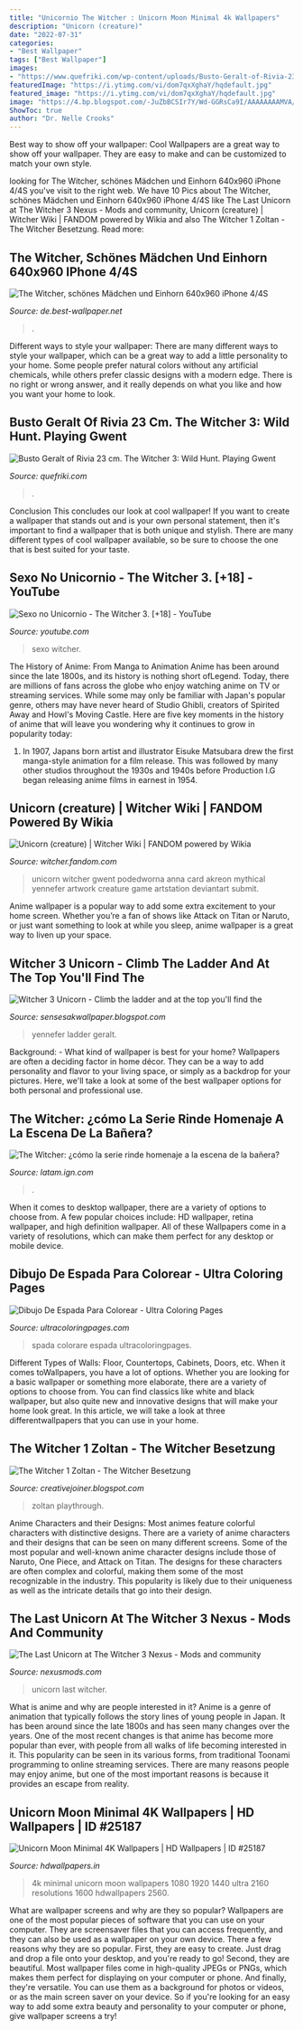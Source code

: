 ```yaml
---
title: "Unicornio The Witcher : Unicorn Moon Minimal 4k Wallpapers"
description: "Unicorn (creature)"
date: "2022-07-31"
categories:
- "Best Wallpaper"
tags: ["Best Wallpaper"]
images:
- "https://www.quefriki.com/wp-content/uploads/Busto-Geralt-of-Rivia-23-cm.-The-Witcher-3-Wild-Hunt.-Playing-Gwent.-Dark-Horse.jpg"
featuredImage: "https://i.ytimg.com/vi/dom7qxXghaY/hqdefault.jpg"
featured_image: "https://i.ytimg.com/vi/dom7qxXghaY/hqdefault.jpg"
image: "https://4.bp.blogspot.com/-JuZbBCSIr7Y/Wd-GGRsCa9I/AAAAAAAAMVA/8ftkJECngjYEEd7FQLlSNLPKE1sYnbk5wCLcBGAs/s1600/witcher%2Bnovigrad%2Bzoltan%2Bchivay.PNG"
ShowToc: true
author: "Dr. Nelle Crooks"
---
```



Best way to show off your wallpaper:
Cool Wallpapers are a great way to show off your wallpaper. They are easy to make and can be customized to match your own style.

	

		
looking for The Witcher, schönes Mädchen und Einhorn 640x960 iPhone 4/4S you've visit to the right web. We have 10 Pics about The Witcher, schönes Mädchen und Einhorn 640x960 iPhone 4/4S like The Last Unicorn at The Witcher 3 Nexus - Mods and community, Unicorn (creature) | Witcher Wiki | FANDOM powered by Wikia and also The Witcher 1 Zoltan - The Witcher Besetzung. Read more:
		
    
## The Witcher, Schönes Mädchen Und Einhorn 640x960 IPhone 4/4S

<img loading=lazy src="https://de.best-wallpaper.net/wallpaper/1366x768/1807/The-Witcher-beautiful-girl-and-unicorn_1366x768.jpg" onerror="this.onerror=null;this.src='https://tse1.mm.bing.net/th?id=OIP.ZBlglty1gNXAslzZnYTGegHaEK&amp;pid=15.1';" alt="The Witcher, schönes Mädchen und Einhorn 640x960 iPhone 4/4S">

_Source: de.best-wallpaper.net_

>. 

	

Different ways to style your wallpaper:
There are many different ways to style your wallpaper, which can be a great way to add a little personality to your home. Some people prefer natural colors without any artificial chemicals, while others prefer classic designs with a modern edge. There is no right or wrong answer, and it really depends on what you like and how you want your home to look.

    
## Busto Geralt Of Rivia 23 Cm. The Witcher 3: Wild Hunt. Playing Gwent

<img loading=lazy src="https://www.quefriki.com/wp-content/uploads/Busto-Geralt-of-Rivia-23-cm.-The-Witcher-3-Wild-Hunt.-Playing-Gwent.-Dark-Horse.jpg" onerror="this.onerror=null;this.src='https://tse2.mm.bing.net/th?id=OIP.8FjR9TjtJjoyY_4mE_JW-AHaKz&amp;pid=15.1';" alt="Busto Geralt of Rivia 23 cm. The Witcher 3: Wild Hunt. Playing Gwent">

_Source: quefriki.com_

>. 

	

Conclusion
This concludes our look at cool wallpaper! If you want to create a wallpaper that stands out and is your own personal statement, then it's important to find a wallpaper that is both unique and stylish. There are many different types of cool wallpaper available, so be sure to choose the one that is best suited for your taste.

    
## Sexo No Unicornio - The Witcher 3. [+18] - YouTube

<img loading=lazy src="https://i.ytimg.com/vi/dom7qxXghaY/hqdefault.jpg" onerror="this.onerror=null;this.src='https://tse3.mm.bing.net/th?id=OIP.2-dso59NxH9C8zde16jPVQHaFj&amp;pid=15.1';" alt="Sexo no Unicornio - The Witcher 3. [+18] - YouTube">

_Source: youtube.com_

>sexo witcher. 

	

The History of Anime: From Manga to Animation
Anime has been around since the late 1800s, and its history is nothing short ofLegend. Today, there are millions of fans across the globe who enjoy watching anime on TV or streaming services. While some may only be familiar with Japan's popular genre, others may have never heard of Studio Ghibli, creators of Spirited Away and Howl's Moving Castle. Here are five key moments in the history of anime that will leave you wondering why it continues to grow in popularity today:
1) In 1907, Japans born artist and illustrator Eisuke Matsubara drew the first manga-style animation for a film release. This was followed by many other studios throughout the 1930s and 1940s before Production I.G began releasing anime films in earnest in 1954.

    
## Unicorn (creature) | Witcher Wiki | FANDOM Powered By Wikia

<img loading=lazy src="https://vignette.wikia.nocookie.net/witcher/images/5/5e/Gwent_cardart_neutral_unicorn.jpg/revision/latest?cb=20180529011839" onerror="this.onerror=null;this.src='https://tse1.mm.bing.net/th?id=OIP.CWTeLGFFN6xXpw3RUgXNagHaKo&amp;pid=15.1';" alt="Unicorn (creature) | Witcher Wiki | FANDOM powered by Wikia">

_Source: witcher.fandom.com_

>unicorn witcher gwent podedworna anna card akreon mythical yennefer artwork creature game artstation deviantart submit. 

	

Anime wallpaper is a popular way to add some extra excitement to your home screen. Whether you’re a fan of shows like Attack on Titan or Naruto, or just want something to look at while you sleep, anime wallpaper is a great way to liven up your space.

    
## Witcher 3 Unicorn - Climb The Ladder And At The Top You&#039;ll Find The

<img loading=lazy src="https://thatshelf.com/wp-content/uploads/2017/09/The-Witcher-3-Unicorn-Featured.jpg" onerror="this.onerror=null;this.src='https://tse3.mm.bing.net/th?id=OIP.o8aUfIjRndy3k0j2xzr-ZgFNC7&amp;pid=15.1';" alt="Witcher 3 Unicorn - Climb the ladder and at the top you&#039;ll find the">

_Source: sensesakwallpaper.blogspot.com_

>yennefer ladder geralt. 

	

Background: - What kind of wallpaper is best for your home?
Wallpapers are often a deciding factor in home décor. They can be a way to add personality and flavor to your living space, or simply as a backdrop for your pictures. Here, we'll take a look at some of the best wallpaper options for both personal and professional use.

    
## The Witcher: ¿cómo La Serie Rinde Homenaje A La Escena De La Bañera?

<img loading=lazy src="http://oyster.ignimgs.com/wordpress/stg.ign.com/2019/12/19171628e5Bhq4zo.jpg" onerror="this.onerror=null;this.src='https://tse3.mm.bing.net/th?id=OIP.em4ZYzOOpVQvC3s36L7TmgHaEK&amp;pid=15.1';" alt="The Witcher: ¿cómo la serie rinde homenaje a la escena de la bañera?">

_Source: latam.ign.com_

>. 

	

When it comes to desktop wallpaper, there are a variety of options to choose from. A few popular choices include: HD wallpaper, retina wallpaper, and high definition wallpaper. All of these Wallpapers come in a variety of resolutions, which can make them perfect for any desktop or mobile device. 

    
## Dibujo De Espada Para Colorear - Ultra Coloring Pages

<img loading=lazy src="http://prints.ultracoloringpages.com/26c3fab9e4f68eab052bf956046de645.png" onerror="this.onerror=null;this.src='https://tse1.mm.bing.net/th?id=OIP.ShY2sl9RkMXCMlkDvl8rDQHaHa&amp;pid=15.1';" alt="Dibujo De Espada Para Colorear - Ultra Coloring Pages">

_Source: ultracoloringpages.com_

>spada colorare espada ultracoloringpages. 

	

Different Types of Walls: Floor, Countertops, Cabinets, Doors, etc.
When it comes toWallpapers, you have a lot of options. Whether you are looking for a basic wallpaper or something more elaborate, there are a variety of options to choose from. You can find classics like white and black wallpaper, but also quite new and innovative designs that will make your home look great. In this article, we will take a look at three differentwallpapers that you can use in your home.

    
## The Witcher 1 Zoltan - The Witcher Besetzung

<img loading=lazy src="https://4.bp.blogspot.com/-JuZbBCSIr7Y/Wd-GGRsCa9I/AAAAAAAAMVA/8ftkJECngjYEEd7FQLlSNLPKE1sYnbk5wCLcBGAs/s1600/witcher%2Bnovigrad%2Bzoltan%2Bchivay.PNG" onerror="this.onerror=null;this.src='https://tse2.mm.bing.net/th?id=OIP.qQKAnxus8vdLOunOhiJXoQHaEK&amp;pid=15.1';" alt="The Witcher 1 Zoltan - The Witcher Besetzung">

_Source: creativejoiner.blogspot.com_

>zoltan playthrough. 

	

Anime Characters and their Designs: Most animes feature colorful characters with distinctive designs.
There are a variety of anime characters and their designs that can be seen on many different screens. Some of the most popular and well-known anime character designs include those of Naruto, One Piece, and Attack on Titan. The designs for these characters are often complex and colorful, making them some of the most recognizable in the industry. This popularity is likely due to their uniqueness as well as the intricate details that go into their design.

    
## The Last Unicorn At The Witcher 3 Nexus - Mods And Community

<img loading=lazy src="https://staticdelivery.nexusmods.com/images/952/11370793-1565101866.png" onerror="this.onerror=null;this.src='https://tse3.mm.bing.net/th?id=OIP.dupqfs1ABX-aSZ5E6MCxZwHaEK&amp;pid=15.1';" alt="The Last Unicorn at The Witcher 3 Nexus - Mods and community">

_Source: nexusmods.com_

>unicorn last witcher. 

	

What is anime and why are people interested in it?
Anime is a genre of animation that typically follows the story lines of young people in Japan. It has been around since the late 1800s and has seen many changes over the years. One of the most recent changes is that anime has become more popular than ever, with people from all walks of life becoming interested in it. This popularity can be seen in its various forms, from traditional Toonami programming to online streaming services. There are many reasons people may enjoy anime, but one of the most important reasons is because it provides an escape from reality.

    
## Unicorn Moon Minimal 4K Wallpapers | HD Wallpapers | ID #25187

<img loading=lazy src="https://www.hdwallpapers.in/download/unicorn_moon_minimal_4k-1600x900.jpg" onerror="this.onerror=null;this.src='https://tse2.mm.bing.net/th?id=OIP.BnnFQ8xEOECVq8e6ZYS90gHaEK&amp;pid=15.1';" alt="Unicorn Moon Minimal 4K Wallpapers | HD Wallpapers | ID #25187">

_Source: hdwallpapers.in_

>4k minimal unicorn moon wallpapers 1080 1920 1440 ultra 2160 resolutions 1600 hdwallpapers 2560. 

	

What are wallpaper screens and why are they so popular?
Wallpapers are one of the most popular pieces of software that you can use on your computer. They are screensaver files that you can access frequently, and they can also be used as a wallpaper on your own device. There a few reasons why they are so popular. First, they are easy to create. Just drag and drop a file onto your desktop, and you're ready to go! Second, they are beautiful. Most wallpaper files come in high-quality JPEGs or PNGs, which makes them perfect for displaying on your computer or phone. And finally, they're versatile. You can use them as a background for photos or videos, or as the main screen saver on your device. So if you're looking for an easy way to add some extra beauty and personality to your computer or phone, give wallpaper screens a try!

